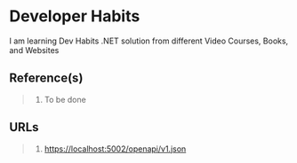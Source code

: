 # Developer Habits

I am learning Dev Habits .NET solution from different Video Courses, Books, and Websites

## Reference(s)

> 1. To be done

## URLs

> 1. <https://localhost:5002/openapi/v1.json>
